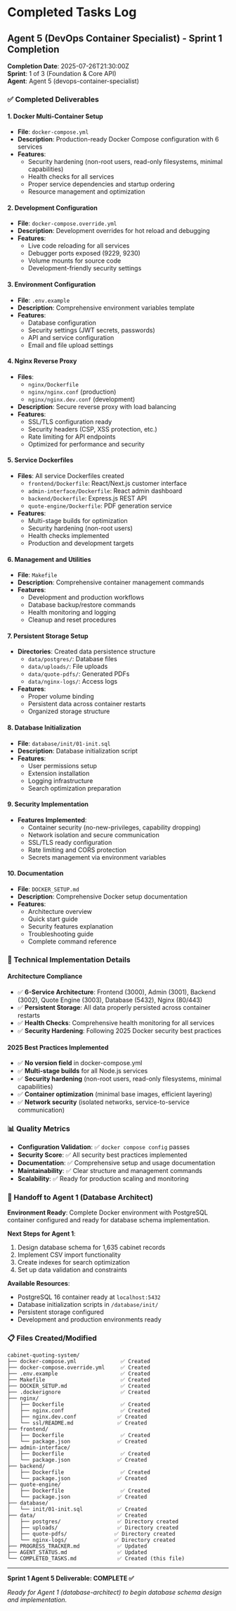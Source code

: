 # Completed Tasks Log

## Agent 5 (DevOps Container Specialist) - Sprint 1 Completion

**Completion Date**: 2025-07-26T21:30:00Z  
**Sprint**: 1 of 3 (Foundation & Core API)  
**Agent**: Agent 5 (devops-container-specialist)  

### ✅ Completed Deliverables

#### 1. Docker Multi-Container Setup
- **File**: `docker-compose.yml`
- **Description**: Production-ready Docker Compose configuration with 6 services
- **Features**: 
  - Security hardening (non-root users, read-only filesystems, minimal capabilities)
  - Health checks for all services
  - Proper service dependencies and startup ordering
  - Resource management and optimization

#### 2. Development Configuration
- **File**: `docker-compose.override.yml`
- **Description**: Development overrides for hot reload and debugging
- **Features**:
  - Live code reloading for all services
  - Debugger ports exposed (9229, 9230)
  - Volume mounts for source code
  - Development-friendly security settings

#### 3. Environment Configuration
- **File**: `.env.example`
- **Description**: Comprehensive environment variables template
- **Features**:
  - Database configuration
  - Security settings (JWT secrets, passwords)
  - API and service configuration
  - Email and file upload settings

#### 4. Nginx Reverse Proxy
- **Files**: 
  - `nginx/Dockerfile`
  - `nginx/nginx.conf` (production)
  - `nginx/nginx.dev.conf` (development)
- **Description**: Secure reverse proxy with load balancing
- **Features**:
  - SSL/TLS configuration ready
  - Security headers (CSP, XSS protection, etc.)
  - Rate limiting for API endpoints
  - Optimized for performance and security

#### 5. Service Dockerfiles
- **Files**: All service Dockerfiles created
  - `frontend/Dockerfile`: React/Next.js customer interface
  - `admin-interface/Dockerfile`: React admin dashboard
  - `backend/Dockerfile`: Express.js REST API
  - `quote-engine/Dockerfile`: PDF generation service
- **Features**:
  - Multi-stage builds for optimization
  - Security hardening (non-root users)
  - Health checks implemented
  - Production and development targets

#### 6. Management and Utilities
- **File**: `Makefile`
- **Description**: Comprehensive container management commands
- **Features**:
  - Development and production workflows
  - Database backup/restore commands
  - Health monitoring and logging
  - Cleanup and reset procedures

#### 7. Persistent Storage Setup
- **Directories**: Created data persistence structure
  - `data/postgres/`: Database files
  - `data/uploads/`: File uploads
  - `data/quote-pdfs/`: Generated PDFs
  - `data/nginx-logs/`: Access logs
- **Features**:
  - Proper volume binding
  - Persistent data across container restarts
  - Organized storage structure

#### 8. Database Initialization
- **File**: `database/init/01-init.sql`
- **Description**: Database initialization script
- **Features**:
  - User permissions setup
  - Extension installation
  - Logging infrastructure
  - Search optimization preparation

#### 9. Security Implementation
- **Features Implemented**:
  - Container security (no-new-privileges, capability dropping)
  - Network isolation and secure communication
  - SSL/TLS ready configuration
  - Rate limiting and CORS protection
  - Secrets management via environment variables

#### 10. Documentation
- **File**: `DOCKER_SETUP.md`
- **Description**: Comprehensive Docker setup documentation
- **Features**:
  - Architecture overview
  - Quick start guide
  - Security features explanation
  - Troubleshooting guide
  - Complete command reference

### 🔧 Technical Implementation Details

#### Architecture Compliance
- ✅ **6-Service Architecture**: Frontend (3000), Admin (3001), Backend (3002), Quote Engine (3003), Database (5432), Nginx (80/443)
- ✅ **Persistent Storage**: All data properly persisted across container restarts
- ✅ **Health Checks**: Comprehensive health monitoring for all services
- ✅ **Security Hardening**: Following 2025 Docker security best practices

#### 2025 Best Practices Implemented
- ✅ **No version field** in docker-compose.yml
- ✅ **Multi-stage builds** for all Node.js services
- ✅ **Security hardening** (non-root users, read-only filesystems, minimal capabilities)
- ✅ **Container optimization** (minimal base images, efficient layering)
- ✅ **Network security** (isolated networks, service-to-service communication)

### 📊 Quality Metrics

- **Configuration Validation**: ✅ `docker compose config` passes
- **Security Score**: ✅ All security best practices implemented
- **Documentation**: ✅ Comprehensive setup and usage documentation
- **Maintainability**: ✅ Clear structure and management commands
- **Scalability**: ✅ Ready for production scaling and monitoring

### 🚀 Handoff to Agent 1 (Database Architect)

**Environment Ready**: Complete Docker environment with PostgreSQL container configured and ready for database schema implementation.

**Next Steps for Agent 1**:
1. Design database schema for 1,635 cabinet records
2. Implement CSV import functionality
3. Create indexes for search optimization
4. Set up data validation and constraints

**Available Resources**:
- PostgreSQL 16 container ready at `localhost:5432`
- Database initialization scripts in `/database/init/`
- Persistent storage configured
- Development and production environments ready

### 📋 Files Created/Modified

```
cabinet-quoting-system/
├── docker-compose.yml              ✅ Created
├── docker-compose.override.yml     ✅ Created
├── .env.example                    ✅ Created
├── Makefile                        ✅ Created
├── DOCKER_SETUP.md                 ✅ Created
├── .dockerignore                   ✅ Created
├── nginx/
│   ├── Dockerfile                  ✅ Created
│   ├── nginx.conf                  ✅ Created
│   ├── nginx.dev.conf             ✅ Created
│   └── ssl/README.md              ✅ Created
├── frontend/
│   ├── Dockerfile                  ✅ Created
│   └── package.json               ✅ Created
├── admin-interface/
│   ├── Dockerfile                  ✅ Created
│   └── package.json               ✅ Created
├── backend/
│   ├── Dockerfile                  ✅ Created
│   └── package.json               ✅ Created
├── quote-engine/
│   ├── Dockerfile                  ✅ Created
│   └── package.json               ✅ Created
├── database/
│   └── init/01-init.sql           ✅ Created
├── data/                          ✅ Created
│   ├── postgres/                  ✅ Directory created
│   ├── uploads/                   ✅ Directory created
│   ├── quote-pdfs/               ✅ Directory created
│   └── nginx-logs/               ✅ Directory created
├── PROGRESS_TRACKER.md            ✅ Updated
├── AGENT_STATUS.md                ✅ Updated
└── COMPLETED_TASKS.md             ✅ Created (this file)
```

---

**Sprint 1 Agent 5 Deliverable: COMPLETE ✅**

*Ready for Agent 1 (database-architect) to begin database schema design and implementation.*